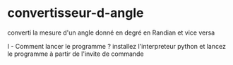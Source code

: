 # convertisseur-d-angle
converti la mesure d'un angle donné en degré en Randian et vice versa

I - Comment lancer le programme ? 
    installez l'interpreteur python et lancez le programme à partir de l'invite de commande
